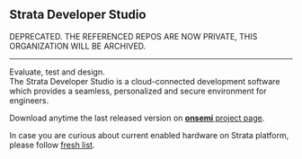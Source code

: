 ## Strata Developer Studio

DEPRECATED. THE REFERENCED REPOS ARE NOW PRIVATE, THIS ORGANIZATION WILL BE ARCHIVED. 

--------------

Evaluate, test and design.  
The Strata Developer Studio is a cloud-connected development software which provides a seamless, personalized and secure environment for engineers.


Download anytime the last released version on [__onsemi__ project page](https://onsemi.com/strata).

In case you are curious about current enabled hardware on Strata platform,
please follow [fresh list](https://www.onsemi.com/design/tools-software/strata-developer-studio#strata-enabled).
